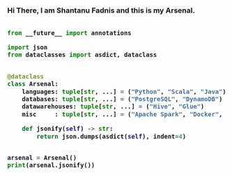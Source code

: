<!-- Zero width character is used to put extra blank lines before and after code -->

<h3>

Hi There, I am Shantanu Fadnis and this is my Arsenal.
    
```python
​
from __future__ import annotations

import json
from dataclasses import asdict, dataclass


@dataclass
class Arsenal:
    languages: tuple[str, ...] = ("Python", "Scala", "Java")
    databases: tuple[str, ...] = ("PostgreSQL", "DynamoDB")
    datawarehouses: tuple[str, ...] = ("Hive", "Glue")
    misc     : tuple[str, ...] = ("Apache Spark", "Docker", "SQS", "SNS")

    def jsonify(self) -> str:
        return json.dumps(asdict(self), indent=4)


arsenal = Arsenal()
print(arsenal.jsonify())
​
```
</h3>